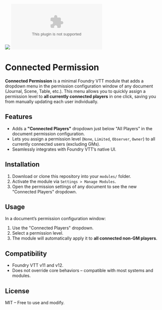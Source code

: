 ![](https://img.shields.io/badge/Foundry-v12-informational)
![Latest Release Download Count](https://img.shields.io/github/downloads/FBast/fvtt-module-connected-permission/latest/module.zip)

# Connected Permission

**Connected Permission** is a minimal Foundry VTT module that adds a dropdown menu in the permission configuration window of any document (Journal, Scene, Table, etc.). This menu allows you to quickly assign a permission level to **all currently connected players** in one click, saving you from manually updating each user individually.

## Features

- Adds a **"Connected Players"** dropdown just below "All Players" in the document permission configuration.
- Lets you assign a permission level (`None`, `Limited`, `Observer`, `Owner`) to all currently connected users (excluding GMs).
- Seamlessly integrates with Foundry VTT’s native UI.

## Installation

1. Download or clone this repository into your `modules/` folder.
2. Activate the module via `Settings > Manage Modules`.
3. Open the permission settings of any document to see the new "Connected Players" dropdown.

## Usage

In a document’s permission configuration window:
1. Use the "Connected Players" dropdown.
2. Select a permission level.
3. The module will automatically apply it to **all connected non-GM players**.

## Compatibility

- Foundry VTT v11 and v12.
- Does not override core behaviors – compatible with most systems and modules.

## License

MIT – Free to use and modify.
